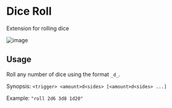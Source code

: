 # Dice Roll

Extension for rolling dice

![image](https://user-images.githubusercontent.com/20955511/211666706-eae9c9f2-849f-4b9c-9a59-39d71940b83d.png)

## Usage

Roll any number of dice using the format `_d_`.

Synopsis: `<trigger> <amount>d<sides> [<amount>d<sides> ...]`

Example: `"roll 2d6 3d8 1d20"`
